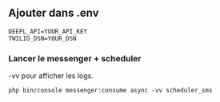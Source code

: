 ## Ajouter dans .env

```
DEEPL_API=YOUR_API_KEY
TWILIO_DSN=YOUR_DSN
```

### Lancer le messenger + scheduler
-vv pour afficher les logs.
```
php bin/console messenger:consume async -vv scheduler_sms
```